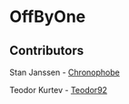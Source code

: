 # OffByOne

## Contributors

Stan Janssen - [Chronophobe](https://github.com/Chronophobe)

Teodor Kurtev - [Teodor92](https://github.com/Teodor92)